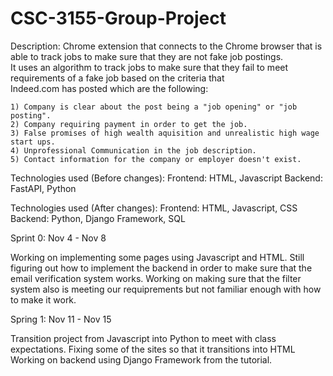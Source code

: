 # CSC-3155-Group-Project

Description:
  Chrome extension that connects to the Chrome browser that is able to track jobs to make sure that they are not fake job postings.  
  It uses an algorithm to track jobs to make sure that they fail to meet requirements of a fake job based on the criteria that     
  Indeed.com has posted which are the following:

    1) Company is clear about the post being a "job opening" or "job posting". 
    2) Company requiring payment in order to get the job.
    3) False promises of high wealth aquisition and unrealistic high wage start ups.
    4) Unprofessional Communication in the job description.
    5) Contact information for the company or employer doesn't exist.


Technologies used (Before changes):
  Frontend: HTML, Javascript
  Backend: FastAPI, Python

Technologies used (After changes):
  Frontend: HTML, Javascript, CSS
  Backend: Python, Django Framework, SQL

Sprint 0: Nov 4 - Nov 8

Working on implementing some pages using Javascript and HTML.
Still figuring out how to implement the backend in order to make sure that the email verification system works.
Working on making sure that the filter system also is meeting our requiprements but not familiar enough with how to make it work.

Spring 1: Nov 11 - Nov 15

Transition project from Javascript into Python to meet with class expectations.
Fixing some of the sites so that it transitions into HTML
Working on backend using Django Framework from the tutorial.
